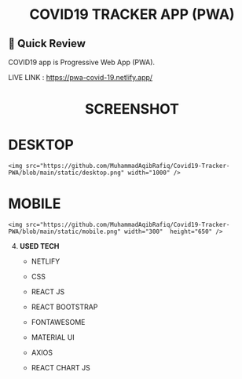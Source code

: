 <p align="center">
</p>
<h1 align="center">
  COVID19 TRACKER APP (PWA)
</h1>

## 🚀 Quick Review

COVID19 app is Progressive Web App (PWA).
 
<!--  DEMO : https://www.youtube.com/watch?v=iKydTwHxGDI -->
 
LIVE LINK : https://pwa-covid-19.netlify.app/

<p align="center">
</p>
<h1 align="center">
  SCREENSHOT
</h1>

<h1>DESKTOP</h1>
  
    <img src="https://github.com/MuhammadAqibRafiq/Covid19-Tracker-PWA/blob/main/static/desktop.png" width="1000" />
   

   

<h1>MOBILE</h1>

    <img src="https://github.com/MuhammadAqibRafiq/Covid19-Tracker-PWA/blob/main/static/mobile.png" width="300"  height="650" />
 
4.  **USED TECH**

    - NETLIFY 

    - CSS
     
    - REACT JS
    
    - REACT BOOTSTRAP
    
    - FONTAWESOME
    
    - MATERIAL UI
    
    - AXIOS
    
    - REACT CHART JS


